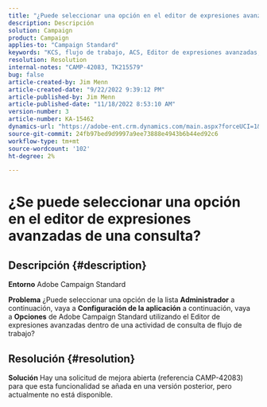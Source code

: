 ```yaml
---
title: "¿Puede seleccionar una opción en el editor de expresiones avanzadas de una consulta?"
description: Descripción
solution: Campaign
product: Campaign
applies-to: "Campaign Standard"
keywords: "KCS, flujo de trabajo, ACS, Editor de expresiones avanzadas, Adobe Campaign Standard, seleccionar opción, consulta, solución"
resolution: Resolution
internal-notes: "CAMP-42083, TK215579"
bug: false
article-created-by: Jim Menn
article-created-date: "9/22/2022 9:39:12 PM"
article-published-by: Jim Menn
article-published-date: "11/18/2022 8:53:10 AM"
version-number: 3
article-number: KA-15462
dynamics-url: "https://adobe-ent.crm.dynamics.com/main.aspx?forceUCI=1&pagetype=entityrecord&etn=knowledgearticle&id=3f6ed8fb-be3a-ed11-9db1-0022480866ad"
source-git-commit: 24fb97bed9d9997a9ee73888e4943b6b44ed92c6
workflow-type: tm+mt
source-wordcount: '102'
ht-degree: 2%

---
```


# ¿Se puede seleccionar una opción en el editor de expresiones avanzadas de una consulta?

## Descripción {#description}


<b>Entorno</b>
Adobe Campaign Standard

<b>Problema</b>
¿Puede seleccionar una opción de la lista <b>Administrador</b> a continuación, vaya a <b>Configuración de la aplicación</b> a continuación, vaya a <b>Opciones</b> de Adobe Campaign Standard utilizando el Editor de expresiones avanzadas dentro de una actividad de consulta de flujo de trabajo?


## Resolución {#resolution}


<b>Solución</b>
Hay una solicitud de mejora abierta (referencia CAMP-42083) para que esta funcionalidad se añada en una versión posterior, pero actualmente no está disponible.
